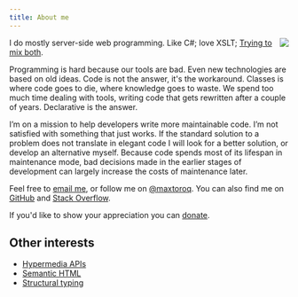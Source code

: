 ```yaml
---
title: About me
---
```


<img src="http://1.gravatar.com/avatar/1056a38ecd323c658a8c9e93bb41b18d?s=150" style="clear: right; float: right; margin-bottom: 1em; margin-left: 1em;"/>

I do mostly server-side web programming. Like C#; love XSLT; [Trying to mix both](/XCST/).

Programming is hard because our tools are bad. Even new technologies are based on old ideas. Code is not the answer, it's the workaround. Classes is where code goes to die, where knowledge goes to waste. We spend too much time dealing with tools, writing code that gets rewritten after a couple of years. Declarative is the answer.

I’m on a mission to help developers write more maintainable code. I’m not satisfied with something that just works. If the standard solution to a problem does not translate in elegant code I will look for a better solution, or develop an alternative myself. Because code spends most of its lifespan in maintenance mode, bad decisions made in the earlier stages of development can largely increase the costs of maintenance later.

Feel free to [email me](mailto:maxtoroq@gmail.com), or follow me on [@maxtoroq](https://twitter.com/maxtoroq). You can also find me on [GitHub](https://github.com/maxtoroq) and [Stack Overflow](http://stackoverflow.com/users/39923).

If you'd like to show your appreciation you can [donate](donate.html).

Other interests
---------------
- [Hypermedia APIs](http://en.wikipedia.org/wiki/Hypermedia_as_the_Engine_of_Application_State)
- [Semantic HTML](http://en.wikipedia.org/wiki/Semantic_HTML)
- [Structural typing](http://en.wikipedia.org/wiki/Structural_type_system)
